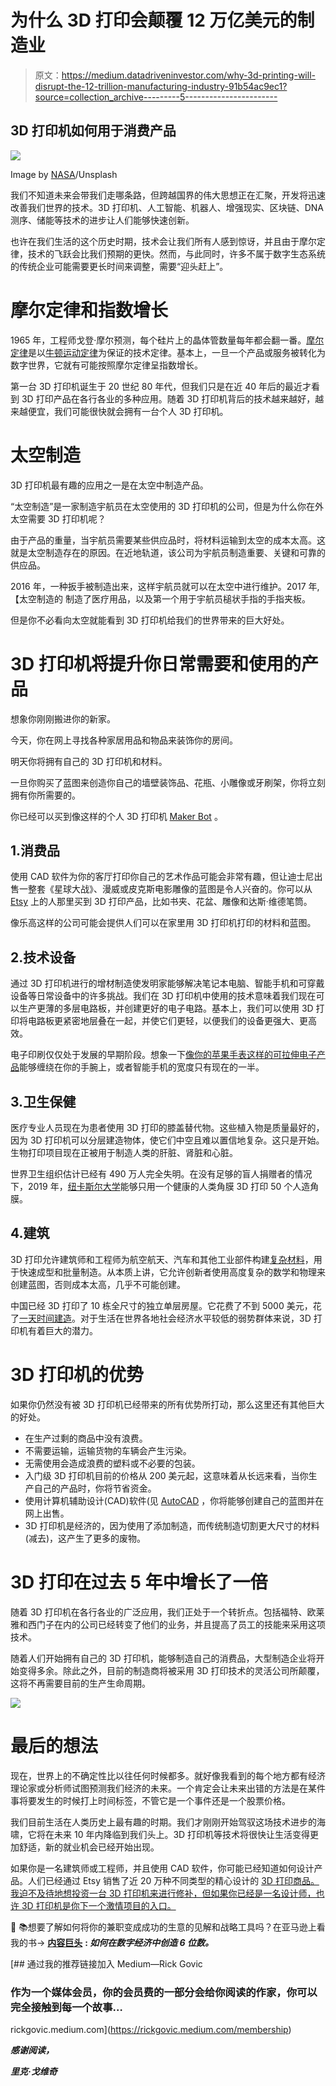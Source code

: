 # 为什么 3D 打印会颠覆 12 万亿美元的制造业

> 原文：<https://medium.datadriveninvestor.com/why-3d-printing-will-disrupt-the-12-trillion-manufacturing-industry-91b54ac9ec1?source=collection_archive---------5----------------------->

## 3D 打印机如何用于消费产品

![](img/1dec1eb2634354c8db9cc75746ee2555.png)

Image by [NASA](https://unsplash.com/@nasa)/Unsplash

我们不知道未来会带我们走哪条路，但跨越国界的伟大思想正在汇聚，开发将迅速改善我们世界的技术。3D 打印机、人工智能、机器人、增强现实、区块链、DNA 测序、储能等技术的进步让人们能够快速创新。

也许在我们生活的这个历史时期，技术会让我们所有人感到惊讶，并且由于摩尔定律，技术的飞跃会比我们预期的更快。然而，与此同时，许多不属于数字生态系统的传统企业可能需要更长时间来调整，需要“迎头赶上”。

# 摩尔定律和指数增长

1965 年，工程师戈登·摩尔预测，每个硅片上的晶体管数量每年都会翻一番。[摩尔定律](https://www.britannica.com/technology/Moores-law)是以[牛顿运动定律](https://www.britannica.com/science/Newtons-laws-of-motion)为保证的技术定律。基本上，一旦一个产品或服务被转化为数字世界，它就有可能按照摩尔定律呈指数增长。

第一台 3D 打印机诞生于 20 世纪 80 年代，但我们只是在近 40 年后的最近才看到 3D 打印产品在各行各业的多种应用。随着 3D 打印机背后的技术越来越好，越来越便宜，我们可能很快就会拥有一台个人 3D 打印机。

# 太空制造

3D 打印机最有趣的应用之一是在太空中制造产品。

“太空制造”是一家制造宇航员在太空使用的 3D 打印机的公司，但是为什么你在外太空需要 3D 打印机呢？

由于产品的重量，当宇航员需要某些供应品时，将材料运输到太空的成本太高。这就是太空制造存在的原因。在近地轨道，该公司为宇航员制造重要、关键和可靠的供应品。

2016 年，一种扳手被制造出来，这样宇航员就可以在太空中进行维护。2017 年,【太空制造的 制造了医疗用品，以及第一个用于宇航员槌状手指的手指夹板。

但是你不必看向太空就能看到 3D 打印机给我们的世界带来的巨大好处。

# 3D 打印机将提升你日常需要和使用的产品

想象你刚刚搬进你的新家。

今天，你在网上寻找各种家居用品和物品来装饰你的房间。

明天你将拥有自己的 3D 打印机和材料。

一旦你购买了蓝图来创造你自己的墙壁装饰品、花瓶、小雕像或牙刷架，你将立刻拥有你所需要的。

你已经可以买到像这样的个人 3D 打印机 [Maker Bot](https://tablet4u.nl/products/replicator?variant=37428658766022&currency=EUR&utm_medium=product_sync&utm_source=google&utm_content=sag_organic&utm_campaign=sag_organic&gclid=Cj0KCQiAgomBBhDXARIsAFNyUqOtLFDk1eBIphzz131YB2Fepgl4gqdjgbe0ySOl3PERL6CulPYg89YaAl8fEALw_wcB) 。

## 1.消费品

使用 CAD 软件为你的客厅打印你自己的艺术作品可能会非常有趣，但让迪士尼出售一整套《星球大战》、漫威或皮克斯电影雕像的蓝图是令人兴奋的。你可以从 [Etsy](https://www.etsy.com/market/3d_printed) 上的人那里买到 3D 打印产品，比如书夹、花盆、雕像和达斯·维德笔筒。

像乐高这样的公司可能会提供人们可以在家里用 3D 打印机打印的材料和蓝图。

## 2.技术设备

通过 3D 打印机进行的增材制造使发明家能够解决笔记本电脑、智能手机和可穿戴设备等日常设备中的许多挑战。我们在 3D 打印机中使用的技术意味着我们现在可以生产更薄的多层电路板，并创建更好的电子电路。基本上，我们可以使用 3D 打印将电路板更紧密地层叠在一起，并使它们更轻，以便我们的设备更强大、更高效。

电子印刷仅仅处于发展的早期阶段。想象一下[像你的苹果手表这样的可拉伸电子产品](https://www.holstcentre.com/technologies/hybrid-printed-electronics/)能够缠绕在你的手腕上，或者智能手机的宽度只有现在的一半。

## 3.卫生保健

医疗专业人员现在为患者使用 3D 打印的膝盖替代物。这些植入物是质量最好的，因为 3D 打印机可以分层建造物体，使它们中空且难以置信地复杂。这只是开始。生物打印项目现在正被用于制造人类的肝脏、肾脏和心脏。

世界卫生组织估计已经有 490 万人完全失明。在没有足够的盲人捐赠者的情况下，2019 年，[纽卡斯尔大学](https://www.3dnatives.com/en/bioprinting-projects-3d-printed-organs-070420205/#!)能够只用一个健康的人类角膜 3D 打印 50 个人造角膜。

## 4.建筑

3D 打印允许建筑师和工程师为航空航天、汽车和其他工业部件构建[复杂材料](https://www.nano-di.com/ame-markets-2020/aerospace)，用于快速成型和批量制造。从本质上讲，它允许创新者使用高度复杂的数学和物理来创建蓝图，否则成本太高，几乎不可能创建。

中国已经 3D 打印了 10 栋全尺寸的独立单层房屋。它花费了不到 5000 美元，花了[一天时间建造](https://www.bbc.com/news/blogs-news-from-elsewhere-27156775)。对于生活在世界各地社会经济水平较低的弱势群体来说，3D 打印机有着巨大的潜力。

# 3D 打印机的优势

如果你仍然没有被 3D 打印机已经带来的所有优势所打动，那么这里还有其他巨大的好处。

*   在生产过剩的商品中没有浪费。
*   不需要运输，运输货物的车辆会产生污染。
*   无需使用会造成浪费的塑料或不必要的包装。
*   入门级 3D 打印机目前的价格从 200 美元起，这意味着从长远来看，当你生产自己的产品时，你将节省资金。
*   使用计算机辅助设计(CAD)软件(见 [AutoCAD](https://www.autodesk.com/products/autocad/overview?term=1-YEAR&support=null) ，你将能够创建自己的蓝图并在网上出售。
*   3D 打印机是经济的，因为使用了添加制造，而传统制造切割更大尺寸的材料(减去)，这产生了更多的废物。

# 3D 打印在过去 5 年中增长了一倍

随着 3D 打印机在各行各业的广泛应用，我们正处于一个转折点。包括福特、欧莱雅和西门子在内的公司已经转变了他们的业务，并且提高了员工的技能来采用这项技术。

随着人们开始拥有自己的 3D 打印机，能够制造自己的消费品，大型制造企业将开始变得多余。除此之外，目前的制造商将被采用 3D 打印技术的灵活公司所颠覆，这将不再需要目前的生产生命周期。

![](img/10bce00c378c8e7d0a6ddc0372d2177c.png)

# 最后的想法

现在，世界上的不确定性比以往任何时候都多。就好像我看到的每个地方都有经济理论家或分析师试图预测我们经济的未来。一个肯定会让未来出错的方法是在某件事将要发生的时候打上时间标签，不管它是一个事件还是一个股票价格。

我们目前生活在人类历史上最有趣的时期。我们才刚刚开始驾驭这场技术进步的海啸，它将在未来 10 年内降临到我们头上。3D 打印机等技术将很快让生活变得更加舒适，新的就业机会已经开始出现。

如果你是一名建筑师或工程师，并且使用 CAD 软件，你可能已经知道如何设计产品。人们已经通过 Etsy 销售了近 20 万种不同类型的精心设计的 [3D 打印商品。我迫不及待地想投资一台 3D 打印机来进行修补，但如果你已经是一名设计师，也许 3D 打印机是你下一个激情项目的入口。](https://www.etsy.com/market/3d_printed)

🧠 📚想要了解如何将你的兼职变成成功的生意的见解和战略工具吗？在亚马逊上看我的书→ [**内容巨头**](https://www.amazon.com/dp/B09YQ33TDJ) **: *如何在数字经济中创造 6 位数。***

[](https://rickgovic.medium.com/membership) [## 通过我的推荐链接加入 Medium—Rick Govic

### 作为一个媒体会员，你的会员费的一部分会给你阅读的作家，你可以完全接触到每一个故事…

rickgovic.medium.com](https://rickgovic.medium.com/membership) 

***感谢阅读，***

***里克·戈维奇***